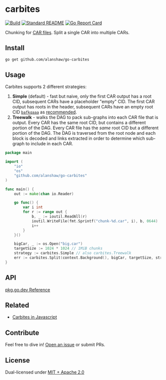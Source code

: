 # carbites

[![Build](https://github.com/alanshaw/go-carbites/actions/workflows/main.yml/badge.svg)](https://github.com/alanshaw/go-carbites/actions/workflows/main.yml)
[![Standard README](https://img.shields.io/badge/readme%20style-standard-brightgreen.svg)](https://github.com/RichardLitt/standard-readme)
[![Go Report Card](https://goreportcard.com/badge/github.com/alanshaw/go-carbites)](https://goreportcard.com/report/github.com/alanshaw/go-carbites)

Chunking for [CAR files](https://ipld.io/specs/transport/car/). Split a single CAR into multiple CARs.

## Install

```sh
go get github.com/alanshaw/go-carbites
```

## Usage

Carbites supports 2 different strategies:

1. **Simple** (default) - fast but naive, only the first CAR output has a root CID, subsequent CARs have a placeholder "empty" CID. The first CAR output has roots in the header, subsequent CARs have an empty root CID [`bafkqaaa`](https://cid.ipfs.io/#bafkqaaa) as [recommended](https://ipld.io/specs/transport/car/carv1/#number-of-roots).
2. **Treewalk** - walks the DAG to pack sub-graphs into each CAR file that is output. Every CAR has the same root CID, but contains a different portion of the DAG. Every CAR file has the _same_ root CID but a different portion of the DAG. The DAG is traversed from the root node and each block is decoded and links extracted in order to determine which sub-graph to include in each CAR.

```go
package main

import (
	"io"
	"os"
	"github.com/alanshaw/go-carbites"
)

func main() {
	out := make(chan io.Reader)

	go func() {
		var i int
		for r := range out {
			b, _ := ioutil.ReadAll(r)
			ioutil.WriteFile(fmt.Sprintf("chunk-%d.car", i), b, 0644)
			i++
		}
	}()

	bigCar, _ := os.Open("big.car")
	targetSize := 1024 * 1024 // 1MiB chunks
	strategy := carbites.Simple // also carbites.Treewalk
	err := carbites.Split(context.Background(), bigCar, targetSize, strategy, out)
}
```

## API

[pkg.go.dev Reference](https://pkg.go.dev/github.com/alanshaw/go-carbites)

## Related

* [Carbites in Javascript](https://github.com/nftstorage/carbites)

## Contribute

Feel free to dive in! [Open an issue](https://github.com/alanshaw/go-carbites/issues/new) or submit PRs.

## License

Dual-licensed under [MIT + Apache 2.0](https://github.com/alanshaw/go-carbites/blob/main/LICENSE.md)
